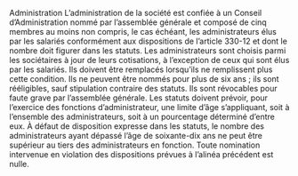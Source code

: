 Administration
L’administration de la société est confiée à un Conseil d’Administration nommé par l’assemblée générale et composé de cinq membres au moins non compris, le cas échéant, les administrateurs élus par les salariés conformément aux dispositions de l’article 330-12 et dont le nombre doit figurer dans les statuts.
Les administrateurs sont choisis parmi les sociétaires à jour de leurs cotisations, à l’exception de ceux qui sont élus par les salariés. Ils doivent être remplacés lorsqu’ils ne remplissent plus cette condition.
Ils ne peuvent être nommés pour plus de six ans ; ils sont rééligibles, sauf stipulation contraire des statuts.
Ils sont révocables pour faute grave par l’assemblée générale.
Les statuts doivent prévoir, pour l’exercice des fonctions d’administrateur, une limite d’âge s’appliquant, soit à l’ensemble des administrateurs, soit à un pourcentage déterminé d’entre eux.
À défaut de disposition expresse dans les statuts, le nombre des administrateurs ayant dépassé l’âge de soixante-dix ans ne peut être supérieur au tiers des administrateurs en fonction.
Toute nomination intervenue en violation des dispositions prévues à l’alinéa précédent est nulle.